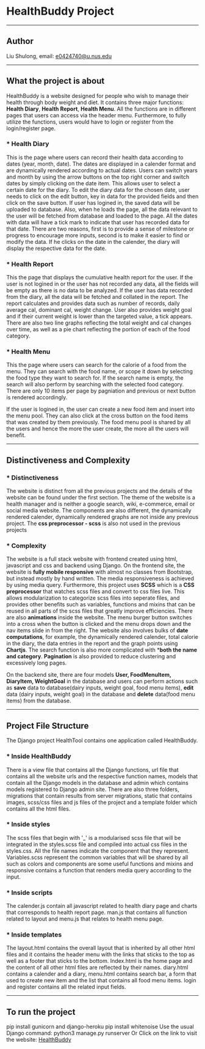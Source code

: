 # HealthBuddy Project
- - -
## Author
Liu Shulong, email: e0424740@u.nus.edu
- - -
## What the project is about
HealthBuddy is a website designed for people who wish to manage their health through body weight and diet. It contains three major functions: **Health Diary**, **Health Report**, **Health Menu**. All the functions are in different pages that users can access via the header menu. Furthermore, to fully utilize the functions, users would have to login or register from the login/register page.

### * Health Diary
This is the page where users can record their health data according to dates (year, month, date). The dates are displayed in a calender format and are dynamically rendered according to actual dates. Users can switch years and month by using the arrow buttons on the top right corner and switch dates by simply clicking on the date item. This allows user to select a certain date for the diary. To edit the diary data for the chosen date, user needs to click on the edit button, key in data for the provided fields and then click on the save button. 
If user has logined in, the saved data will be uploaded to database. Also, when he loads the page, all the data relevant to the user will be fetched from database and loaded to the page. All the dates with data will have a tick mark to indicate that user has recorded data for that date. There are two reasons, first is to provide a sense of milestone or progress to encourage more inputs, second is to make it easier to find or modify the data. If he clicks on the date in the calender, the diary will display the respective data for the date.

### * Health Report
This the page that displays the cumulative health report for the user. If the user is not logined in or the user has not recorded any data, all the fields will be empty as there is no data to be analyzed. If the user has data recorded from the diary, all the data will be fetched and collated in the report. The report calculates and provides data such as number of records, daily average cal, dominant cal, weight change. User also provides weight goal and if their current weight is lower than the targeted value, a tick appears. There are also two line graphs reflecting the total weight and cal changes over time, as well as a pie chart reflecting the portion of each of the food category.

### * Health Menu
This the page where users can search for the calorie of a food from the menu. They can search with the food name, or scope it down by selecting the food type they want to search for. If the search name is empty, the search will also perform by searching with the selected food category. There are only 10 items per page by pagniation and previous or next button is rendered accordingly.

If the user is logined in, the user can create a new food item and insert into the menu pool. They can also click at the cross button on the food items that was created by them previously. The food menu pool is shared by all the users and hence the more the user create, the more all the users will benefit.

- - -
## Distinctiveness and Complexity
### * Distinctiveness
The website is distinct from all the previous projects and the details of the website can be found under the first section.
The theme of the website is a health manager and is neither a google search, wiki, e-commerce, email or social media website. 
The components are also different, the dynamically rendered calender, dynamically rendered graphs are not inside any previous project. The **css preprocessor - scss** is also not used in the previous projects

### * Complexity
The website is a full stack website with frontend created using html, javascript and css and backend using Django. 
On the frontend site, the website is **fully mobile responsive** with almost no classes from Bootstrap, but instead mostly by hand written. The media responsiveness is achieved by using media query. Furthermore, this project uses **SCSS** which is a **CSS preprocessor** that watches scss files and convert to css files live. This allows modularization to categorize scss files into seperate files, and provides other benefits such as variables, functions and mixins that can be reused in all parts of the scss files that greatly improve efficiencies. There are also **animations** inside the website. The menu burger button switches into a cross when the button is clicked and the menu drops down and the nav items slide in from the right.
The website also involves bulks of **date computations**, for example, the dynamically rendered calender, total calorie in the diary, the data entries in the report and the graph points using **Chartjs**.
The search function is also more complicated with ***both the name and category**. **Pagination** is also provided to reduce clustering and excessively long pages. 

On the backend site, there are four models **User, FoodMenuItem, DiaryItem, WeightGoal** in the database and users can perform actions such as **save** data to database(dairy inputs, weight goal, food menu items), **edit** data (dairy inputs, weight goal) in the database and **delete** data(food menu items) from the database.
- - -
## Project File Structure
The Django project HealthTool contains one application called HealthBuddy.
### * Inside HealthBuddy
There is a view file that contains all the Django functions, url file that contains all the website urls and the respective function names, models that contain all the Django models in the database and admin which contains models registered to Django admin site. There are also three folders, migrations that contain results from server migrations, static that contains images, scss/css files and js files of the project and a template folder which contains all the html files.
### * Inside styles
The scss files that begin with '_' is a modularised scss file that will be integrated in the styles.scss file and compiled into actual css files in the styles.css. All the file names indicate the component that they represent. Variables.scss represent the common variables that will be shared by all such as colors and components are some useful functions and mixins and responsive contains a function that renders media query according to the input.
### * Inside scripts
The calender.js contain all javascript related to health diary page and charts that corresponds to health report page. man.js that contains all function related to layout and menu.js that relates to health menu page.
### * Inside templates
The layout.html contains the overall layout that is inherited by all other html files and it contains the header menu with the links that sticks to the top as well as a footer that sticks to the bottom. Index.html is the home page and the content of all other html files are reflected by their names. diary.html contains a calender and a diary, menu.html contains search bar, a form that used to create new item and the list that contains all food menu items. login and register contains all the related input fields.
- - -
## To run the project
pip install gunicorn and django-heroku
pip install whitenoise
Use the usual Django command: python3 manage.py runserver
Or Click on the link to visit the website:  [HealthBuddy](https://www.youtube.com)
